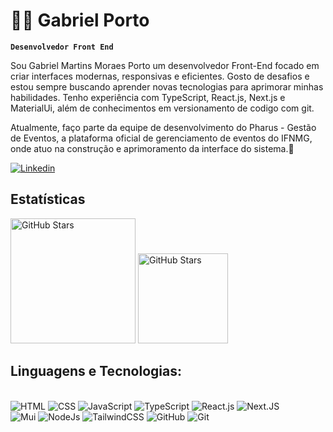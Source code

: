 # 🧑‍💻 Gabriel Porto 

**`Desenvolvedor Front End`**

Sou Gabriel Martins Moraes Porto um desenvolvedor Front-End focado em criar interfaces modernas, responsivas e eficientes. Gosto de desafios e estou sempre buscando aprender novas tecnologias para aprimorar minhas habilidades. Tenho experiência com TypeScript, React.js, Next.js e MaterialUi, além de conhecimentos em versionamento de codigo com git.

Atualmente, faço parte da equipe de desenvolvimento do Pharus - Gestão de Eventos, a plataforma oficial de gerenciamento de eventos do IFNMG, onde atuo na construção e aprimoramento da interface do sistema.🚀

[![Linkedin](https://img.shields.io/badge/LinkedIn-0077B5?style=for-the-badge&logo=linkedin&logoColor=white)](https://www.linkedin.com/in/gabriel-porto-416988311/)

## Estatísticas
<p>
  <img aling='left' alt='GitHub Stars' height='200' src='https://github-readme-stats.vercel.app/api?username=chines05&show_icons=true&theme=tokyonight&include_all_commits=true&locale=pt-br' />
  <img aling='left' alt='GitHub Stars' height='144' src='https://github-readme-stats.vercel.app/api/top-langs/?username=chines05&layout=compact&theme=tokyonight&custom_title=Tecnologias&locale=pt-br' />
</p>

## Linguagens e Tecnologias:

<div style='display: inline_block'><br />
  <img aling='center' alt='HTML' src='https://img.shields.io/badge/HTML5-E34F26?style=for-the-badge&logo=html5&logoColor=white' />
  <img aling='center' alt='CSS' src='https://img.shields.io/badge/CSS3-1572B6?style=for-the-badge&logo=css3&logoColor=white' />
  <img aling='center' alt='JavaScript' src='https://img.shields.io/badge/JavaScript-F7DF1E?style=for-the-badge&logo=javascript&logoColor=black' />
  <img aling='center' alt='TypeScript' src='https://img.shields.io/badge/TypeScript-007ACC?style=for-the-badge&logo=typescript&logoColor=white' />
  <img aling='center' alt='React.js' src='https://img.shields.io/badge/react-%2320232a.svg?style=for-the-badge&logo=react&logoColor=%2361DAFB' />
  <img aling='center' alt='Next.JS' src='https://img.shields.io/badge/Next-black?style=for-the-badge&logo=next.js&logoColor=white' /><br />
  <img aling='center' alt='Mui' src='https://img.shields.io/badge/MUI-%230081CB.svg?style=for-the-badge&logo=mui&logoColor=white' />
  <img aling='center' alt='NodeJs' src='https://img.shields.io/badge/node.js-6DA55F?style=for-the-badge&logo=node.js&logoColor=white' />
  <img aling='center' alt='TailwindCSS' src='https://img.shields.io/badge/tailwindcss-%2338B2AC.svg?style=for-the-badge&logo=tailwind-css&logoColor=white' />
  <img aling='center' alt='GitHub' src='https://img.shields.io/badge/github-%23121011.svg?style=for-the-badge&logo=github&logoColor=white' />
  <img aling='center' alt='Git' src='https://img.shields.io/badge/git-%23F05033.svg?style=for-the-badge&logo=git&logoColor=white' />
</div>


